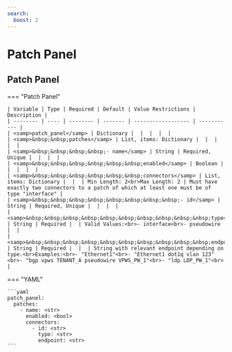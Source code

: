 ```yaml
---
search:
  boost: 2
---
```


# Patch Panel
## Patch Panel

=== "Patch Panel"


    | Variable | Type | Required | Default | Value Restrictions | Description |
    | -------- | ---- | -------- | ------- | ------------------ | ----------- |
    | <samp>patch_panel</samp> | Dictionary |  |  |  |  |
    | <samp>&nbsp;&nbsp;patches</samp> | List, items: Dictionary |  |  |  |  |
    | <samp>&nbsp;&nbsp;&nbsp;&nbsp;- name</samp> | String | Required, Unique |  |  |  |
    | <samp>&nbsp;&nbsp;&nbsp;&nbsp;&nbsp;&nbsp;enabled</samp> | Boolean |  |  |  |  |
    | <samp>&nbsp;&nbsp;&nbsp;&nbsp;&nbsp;&nbsp;connectors</samp> | List, items: Dictionary |  |  | Min Length: 2<br>Max Length: 2 | Must have exactly two connectors to a patch of which at least one must be of type "interface" |
    | <samp>&nbsp;&nbsp;&nbsp;&nbsp;&nbsp;&nbsp;&nbsp;&nbsp;- id</samp> | String | Required, Unique |  |  |  |
    | <samp>&nbsp;&nbsp;&nbsp;&nbsp;&nbsp;&nbsp;&nbsp;&nbsp;&nbsp;&nbsp;type</samp> | String | Required |  | Valid Values:<br>- interface<br>- pseudowire |  |
    | <samp>&nbsp;&nbsp;&nbsp;&nbsp;&nbsp;&nbsp;&nbsp;&nbsp;&nbsp;&nbsp;endpoint</samp> | String | Required |  |  | String with relevant endpoint depending on type.<br>Examples:<br>- "Ethernet1"<br>- "Ethernet1 dot1q vlan 123"<br>- "bgp vpws TENANT_A pseudowire VPWS_PW_1"<br>- "ldp LDP_PW_1"<br> |

=== "YAML"

    ```yaml
    patch_panel:
      patches:
        - name: <str>
          enabled: <bool>
          connectors:
            - id: <str>
              type: <str>
              endpoint: <str>
    ```
